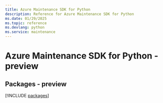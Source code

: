 ```yaml
---
title: Azure Maintenance SDK for Python
description: Reference for Azure Maintenance SDK for Python
ms.date: 01/29/2025
ms.topic: reference
ms.devlang: python
ms.service: maintenance
---
```

# Azure Maintenance SDK for Python - preview
## Packages - preview
[!INCLUDE [packages](maintenance-index.md)]